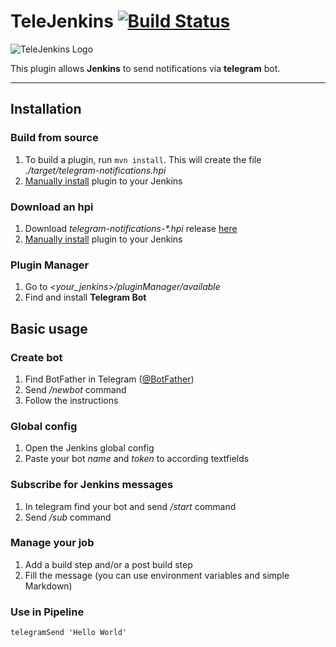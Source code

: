 # TeleJenkins [![Build Status](https://ci.jenkins.io/job/Plugins/job/telegram-notifications-plugin/job/master/badge/icon)](https://ci.jenkins.io/job/Plugins/job/telegram-notifications-plugin/job/master/)

![TeleJenkins Logo](https://pp.vk.me/c636926/v636926471/193d1/fARBefBcfzs.jpg)

This plugin allows **Jenkins** to send notifications via **telegram** bot.

---
 
## Installation

### Build from source 
1. To build a plugin, run `mvn install`. This will create the file *./target/telegram-notifications.hpi*
2. [Manually install](https://jenkins.io/doc/book/managing/plugins/#advanced-installation) plugin to your Jenkins

### Download an hpi
1. Download _telegram-notifications-*.hpi_ release [here](https://github.com/jenkinsci/telegram-notifications-plugin/releases)
2. [Manually install](https://jenkins.io/doc/book/managing/plugins/#advanced-installation) plugin to your Jenkins

### Plugin Manager
1. Go to *<your_jenkins>/pluginManager/available*
2. Find and install **Telegram Bot**


## Basic usage
### Create bot
1. Find BotFather in Telegram ([@BotFather](https://t.me/@BotFather))
2. Send */newbot* command 
3. Follow the instructions

### Global config
1. Open the Jenkins global config
2. Paste your bot *name* and *token* to according textfields

### Subscribe for Jenkins messages
1. In telegram find your bot and send */start* command
2. Send */sub* command

### Manage your job
1. Add a build step and/or a post build step
2. Fill the message (you can use environment variables and simple Markdown)

### Use in Pipeline
`telegramSend 'Hello World'`

